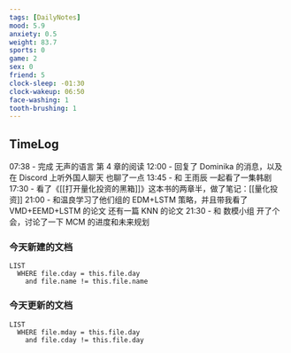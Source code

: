 ```yaml
---
tags: [DailyNotes]
mood: 5.9
anxiety: 0.5
weight: 83.7
sports: 0
game: 2
sex: 0
friend: 5
clock-sleep: -01:30
clock-wakeup: 06:50
face-washing: 1
tooth-brushing: 1
---
```


## TimeLog

07:38 - 完成 无声的语言 第 4 章的阅读
12:00 - 回复了 Dominika 的消息，以及在 Discord 上听外国人聊天 也聊了一点
13:45 - 和 王雨辰 一起看了一集韩剧
17:30 - 看了《[[打开量化投资的黑箱]]》这本书的两章半，做了笔记：[[量化投资]]
21:00 - 和温良学习了他们组的 EDM+LSTM 策略，并且带我看了 VMD+EEMD+LSTM 的论文 还有一篇 KNN 的论文
21:30 - 和 数模小组 开了个会，讨论了一下 MCM 的进度和未来规划

### 今天新建的文档
```dataview
LIST 
  WHERE file.cday = this.file.day
    and file.name != this.file.name
```

### 今天更新的文档
```dataview
LIST
  WHERE file.mday = this.file.day
    and file.cday != this.file.day
```
